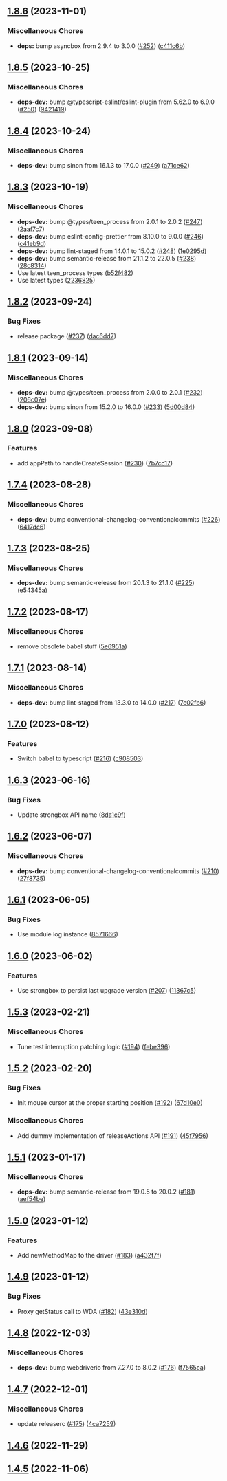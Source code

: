 ## [1.8.6](https://github.com/appium/appium-mac2-driver/compare/v1.8.5...v1.8.6) (2023-11-01)


### Miscellaneous Chores

* **deps:** bump asyncbox from 2.9.4 to 3.0.0 ([#252](https://github.com/appium/appium-mac2-driver/issues/252)) ([c411c6b](https://github.com/appium/appium-mac2-driver/commit/c411c6bec2842d9846bf93c712f1002e275ca2ac))

## [1.8.5](https://github.com/appium/appium-mac2-driver/compare/v1.8.4...v1.8.5) (2023-10-25)


### Miscellaneous Chores

* **deps-dev:** bump @typescript-eslint/eslint-plugin from 5.62.0 to 6.9.0 ([#250](https://github.com/appium/appium-mac2-driver/issues/250)) ([9421419](https://github.com/appium/appium-mac2-driver/commit/9421419772bc3ebcb924735f05f158ca3b21ed9e))

## [1.8.4](https://github.com/appium/appium-mac2-driver/compare/v1.8.3...v1.8.4) (2023-10-24)


### Miscellaneous Chores

* **deps-dev:** bump sinon from 16.1.3 to 17.0.0 ([#249](https://github.com/appium/appium-mac2-driver/issues/249)) ([a71ce62](https://github.com/appium/appium-mac2-driver/commit/a71ce6232d5ad51126aa64d11ca51e0616e6abf7))

## [1.8.3](https://github.com/appium/appium-mac2-driver/compare/v1.8.2...v1.8.3) (2023-10-19)


### Miscellaneous Chores

* **deps-dev:** bump @types/teen_process from 2.0.1 to 2.0.2 ([#247](https://github.com/appium/appium-mac2-driver/issues/247)) ([2aaf7c7](https://github.com/appium/appium-mac2-driver/commit/2aaf7c744264ab1c8632eb1651452f35cf4d0c00))
* **deps-dev:** bump eslint-config-prettier from 8.10.0 to 9.0.0 ([#246](https://github.com/appium/appium-mac2-driver/issues/246)) ([c41eb9d](https://github.com/appium/appium-mac2-driver/commit/c41eb9dd44cc95bbcee08995290da574808e76dd))
* **deps-dev:** bump lint-staged from 14.0.1 to 15.0.2 ([#248](https://github.com/appium/appium-mac2-driver/issues/248)) ([1e0295d](https://github.com/appium/appium-mac2-driver/commit/1e0295da20b98f62c83f757d88d6f443cc91d0e3))
* **deps-dev:** bump semantic-release from 21.1.2 to 22.0.5 ([#238](https://github.com/appium/appium-mac2-driver/issues/238)) ([28c8314](https://github.com/appium/appium-mac2-driver/commit/28c8314fe509d14a6b3fcbc3509d144f00204b8c))
* Use latest teen_process types ([b52f482](https://github.com/appium/appium-mac2-driver/commit/b52f482a4b19cc0ea82487cb6fa6264bbec683a1))
* Use latest types ([2236825](https://github.com/appium/appium-mac2-driver/commit/2236825b68d0973891739e121c0f40c0ec2ebc9a))

## [1.8.2](https://github.com/appium/appium-mac2-driver/compare/v1.8.1...v1.8.2) (2023-09-24)


### Bug Fixes

* release package ([#237](https://github.com/appium/appium-mac2-driver/issues/237)) ([dac6dd7](https://github.com/appium/appium-mac2-driver/commit/dac6dd7b644e30455693d83a0f579d3b32723c9f))

## [1.8.1](https://github.com/appium/appium-mac2-driver/compare/v1.8.0...v1.8.1) (2023-09-14)


### Miscellaneous Chores

* **deps-dev:** bump @types/teen_process from 2.0.0 to 2.0.1 ([#232](https://github.com/appium/appium-mac2-driver/issues/232)) ([206c07e](https://github.com/appium/appium-mac2-driver/commit/206c07e3401b64a47fa1228ff37b2216f4967f37))
* **deps-dev:** bump sinon from 15.2.0 to 16.0.0 ([#233](https://github.com/appium/appium-mac2-driver/issues/233)) ([5d00d84](https://github.com/appium/appium-mac2-driver/commit/5d00d84bdcbcc3d5ad2404941b4dd3ab1cb8622e))

## [1.8.0](https://github.com/appium/appium-mac2-driver/compare/v1.7.4...v1.8.0) (2023-09-08)


### Features

* add appPath to handleCreateSession ([#230](https://github.com/appium/appium-mac2-driver/issues/230)) ([7b7cc17](https://github.com/appium/appium-mac2-driver/commit/7b7cc17f267e909f38fd210dea6652281679d662))

## [1.7.4](https://github.com/appium/appium-mac2-driver/compare/v1.7.3...v1.7.4) (2023-08-28)


### Miscellaneous Chores

* **deps-dev:** bump conventional-changelog-conventionalcommits ([#226](https://github.com/appium/appium-mac2-driver/issues/226)) ([6417dc6](https://github.com/appium/appium-mac2-driver/commit/6417dc6b24461a0f83e2e9ae156f323d999f767b))

## [1.7.3](https://github.com/appium/appium-mac2-driver/compare/v1.7.2...v1.7.3) (2023-08-25)


### Miscellaneous Chores

* **deps-dev:** bump semantic-release from 20.1.3 to 21.1.0 ([#225](https://github.com/appium/appium-mac2-driver/issues/225)) ([e54345a](https://github.com/appium/appium-mac2-driver/commit/e54345ad2314981e72ed9387472b65a3b5f081a9))

## [1.7.2](https://github.com/appium/appium-mac2-driver/compare/v1.7.1...v1.7.2) (2023-08-17)


### Miscellaneous Chores

* remove obsolete babel stuff ([5e6951a](https://github.com/appium/appium-mac2-driver/commit/5e6951a3fee694f59ab68de30a6d1ea076333f9e))

## [1.7.1](https://github.com/appium/appium-mac2-driver/compare/v1.7.0...v1.7.1) (2023-08-14)


### Miscellaneous Chores

* **deps-dev:** bump lint-staged from 13.3.0 to 14.0.0 ([#217](https://github.com/appium/appium-mac2-driver/issues/217)) ([7c02fb6](https://github.com/appium/appium-mac2-driver/commit/7c02fb618471c221d98f77b4c187d6a98895428b))

## [1.7.0](https://github.com/appium/appium-mac2-driver/compare/v1.6.3...v1.7.0) (2023-08-12)


### Features

* Switch babel to typescript ([#216](https://github.com/appium/appium-mac2-driver/issues/216)) ([c908503](https://github.com/appium/appium-mac2-driver/commit/c9085034ebe57ee743acb18da5236af4563873f7))

## [1.6.3](https://github.com/appium/appium-mac2-driver/compare/v1.6.2...v1.6.3) (2023-06-16)


### Bug Fixes

* Update strongbox API name ([8da1c9f](https://github.com/appium/appium-mac2-driver/commit/8da1c9f2af852f927efdb80037cd2f399aaadbbb))

## [1.6.2](https://github.com/appium/appium-mac2-driver/compare/v1.6.1...v1.6.2) (2023-06-07)


### Miscellaneous Chores

* **deps-dev:** bump conventional-changelog-conventionalcommits ([#210](https://github.com/appium/appium-mac2-driver/issues/210)) ([27f8735](https://github.com/appium/appium-mac2-driver/commit/27f8735b347e3703630062eb474272af87e5ab30))

## [1.6.1](https://github.com/appium/appium-mac2-driver/compare/v1.6.0...v1.6.1) (2023-06-05)


### Bug Fixes

* Use module log instance ([8571666](https://github.com/appium/appium-mac2-driver/commit/8571666e217253209998dae7e552e63114769fd2))

## [1.6.0](https://github.com/appium/appium-mac2-driver/compare/v1.5.3...v1.6.0) (2023-06-02)


### Features

* Use strongbox to persist last upgrade version ([#207](https://github.com/appium/appium-mac2-driver/issues/207)) ([11367c5](https://github.com/appium/appium-mac2-driver/commit/11367c59d7881b8775efaa12b05328887478ae93))

## [1.5.3](https://github.com/appium/appium-mac2-driver/compare/v1.5.2...v1.5.3) (2023-02-21)


### Miscellaneous Chores

* Tune test interruption patching logic ([#194](https://github.com/appium/appium-mac2-driver/issues/194)) ([febe396](https://github.com/appium/appium-mac2-driver/commit/febe396a56389b7870f806b1c78516a393df6000))

## [1.5.2](https://github.com/appium/appium-mac2-driver/compare/v1.5.1...v1.5.2) (2023-02-20)


### Bug Fixes

* Init mouse cursor at the proper starting position ([#192](https://github.com/appium/appium-mac2-driver/issues/192)) ([67d10e0](https://github.com/appium/appium-mac2-driver/commit/67d10e09a9bd4f88560bb05b953ff7988f005289))


### Miscellaneous Chores

* Add dummy implementation of releaseActions API ([#191](https://github.com/appium/appium-mac2-driver/issues/191)) ([45f7956](https://github.com/appium/appium-mac2-driver/commit/45f79565ee4afa1e0ac2faabe30454420800f7c9))

## [1.5.1](https://github.com/appium/appium-mac2-driver/compare/v1.5.0...v1.5.1) (2023-01-17)


### Miscellaneous Chores

* **deps-dev:** bump semantic-release from 19.0.5 to 20.0.2 ([#181](https://github.com/appium/appium-mac2-driver/issues/181)) ([aef54be](https://github.com/appium/appium-mac2-driver/commit/aef54be413cc330ab1f0396ba29244d3aa250896))

## [1.5.0](https://github.com/appium/appium-mac2-driver/compare/v1.4.9...v1.5.0) (2023-01-12)


### Features

* Add newMethodMap to the driver ([#183](https://github.com/appium/appium-mac2-driver/issues/183)) ([a432f7f](https://github.com/appium/appium-mac2-driver/commit/a432f7ffca18540ef24bf478b2a4b348a4d27a7a))

## [1.4.9](https://github.com/appium/appium-mac2-driver/compare/v1.4.8...v1.4.9) (2023-01-12)


### Bug Fixes

* Proxy getStatus call to WDA ([#182](https://github.com/appium/appium-mac2-driver/issues/182)) ([43e310d](https://github.com/appium/appium-mac2-driver/commit/43e310da73a0940bec5bc2749a85e498e289031c))

## [1.4.8](https://github.com/appium/appium-mac2-driver/compare/v1.4.7...v1.4.8) (2022-12-03)


### Miscellaneous Chores

* **deps-dev:** bump webdriverio from 7.27.0 to 8.0.2 ([#176](https://github.com/appium/appium-mac2-driver/issues/176)) ([f7565ca](https://github.com/appium/appium-mac2-driver/commit/f7565ca5e0d7aac8eddbbcf75ca86d90365aeaf2))

## [1.4.7](https://github.com/appium/appium-mac2-driver/compare/v1.4.6...v1.4.7) (2022-12-01)


### Miscellaneous Chores

* update releaserc ([#175](https://github.com/appium/appium-mac2-driver/issues/175)) ([4ca7259](https://github.com/appium/appium-mac2-driver/commit/4ca72598913be1bb0c5852521530a99838d37f97))

## [1.4.6](https://github.com/appium/appium-mac2-driver/compare/v1.4.5...v1.4.6) (2022-11-29)

## [1.4.5](https://github.com/appium/appium-mac2-driver/compare/v1.4.4...v1.4.5) (2022-11-06)
